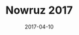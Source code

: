 ---
title: Nowruz 2017
image_url: https://s3.eu-west-2.amazonaws.com/ata-uk/events/Nowruz_2017.jpg
date: 2017-04-10
---